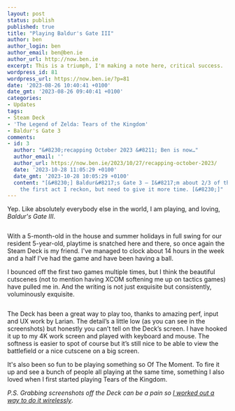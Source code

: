 ```yaml
---
layout: post
status: publish
published: true
title: "Playing Baldur's Gate III"
author: ben
author_login: ben
author_email: ben@ben.ie
author_url: http://now.ben.ie
excerpt: This is a triumph, I'm making a note here, critical success.
wordpress_id: 81
wordpress_url: https://now.ben.ie/?p=81
date: '2023-08-26 10:40:41 +0100'
date_gmt: '2023-08-26 09:40:41 +0100'
categories:
- Updates
tags:
- Steam Deck
- 'The Legend of Zelda: Tears of the Kingdom'
- Baldur's Gate 3
comments:
- id: 3
  author: "&#8230;recapping October 2023 &#8211; Ben is now…"
  author_email: ''
  author_url: https://now.ben.ie/2023/10/27/recapping-october-2023/
  date: '2023-10-28 11:05:29 +0100'
  date_gmt: '2023-10-28 10:05:29 +0100'
  content: "[&#8230;] Baldur&#8217;s Gate 3 – I&#8217;m about 2/3 of the way through
    the first act I reckon, but need to give it more time. [&#8230;]"
---
```

<p><!-- wp:paragraph --></p>
<p>Yep. Like absolutely everybody else in the world, I am playing, and loving, <em>Baldur's Gate III</em>.</p>
<p><!-- /wp:paragraph --></p>
<p><!-- wp:image {"id":95,"sizeSlug":"large","linkDestination":"none"} --></p>
<figure class="wp-block-image size-large"><img src="assets/uploads/now.ben.ie/2023/08/20230823064347_1.jpg" alt="" class="wp-image-95"/></figure>
<p><!-- /wp:image --></p>
<p><!-- wp:paragraph --></p>
<p>With a 5-month-old in the house and summer holidays in full swing for our resident 5-year-old, playtime is snatched here and there, so once again the Steam Deck is my friend. I've managed to clock about 14 hours in the week and a half I've had the game and have been having a ball.</p>
<p><!-- /wp:paragraph --></p>
<p><!-- wp:paragraph --></p>
<p>I bounced off the first two games multiple times, but I think the beautiful cutscenes (not to mention having XCOM softening me up on tactics games) have pulled me in. And the writing is not just exquisite but consistently, voluminously exquisite. </p>
<p><!-- /wp:paragraph --></p>
<p><!-- wp:image {"id":96,"sizeSlug":"large","linkDestination":"none"} --></p>
<figure class="wp-block-image size-large"><img src="assets/uploads/now.ben.ie/2023/08/20230816205720_1.jpg" alt="" class="wp-image-96"/></figure>
<p><!-- /wp:image --></p>
<p><!-- wp:paragraph --></p>
<p>The Deck has been a great way to play too, thanks to amazing perf, input and UX work by Larian. The detail’s a little low (as you can see in the screenshots) but honestly you can’t tell on the Deck’s screen. I have hooked it up to my 4K work screen and played with keyboard and mouse. The softness is easier to spot of course but it’s still nice to be able to view the battlefield or a nice cutscene on a big screen. </p>
<p><!-- /wp:paragraph --></p>
<p><!-- wp:paragraph --></p>
<p>It's also been so fun to be playing something so Of The Moment. To fire it up and see a bunch of people all playing at the same time, something I also loved when I first started playing Tears of the Kingdom.</p>
<p><!-- /wp:paragraph --></p>
<p><!-- wp:paragraph --></p>
<p><em>P.S. Grabbing screenshots off the Deck can be a pain so <a href="https://now.ben.ie/2023/08/26/slurping-up-screenshots-from-my-steam-deck/" data-type="post" data-id="84">I worked out a way to do it wirelessly</a></em>.</p>
<p><!-- /wp:paragraph --></p>
<p><!-- wp:paragraph --></p>
<p><!-- /wp:paragraph --></p>
